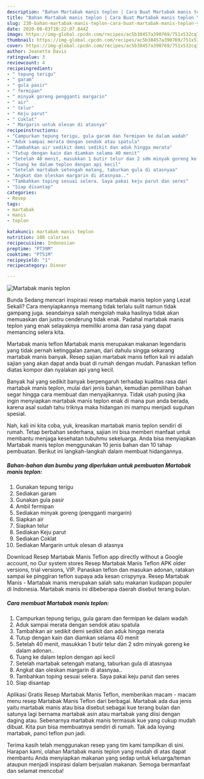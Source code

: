 ```yaml
---
description: "Bahan Martabak manis teplon | Cara Buat Martabak manis teplon Yang Enak Dan Lezat"
title: "Bahan Martabak manis teplon | Cara Buat Martabak manis teplon Yang Enak Dan Lezat"
slug: 230-bahan-martabak-manis-teplon-cara-buat-martabak-manis-teplon-yang-enak-dan-lezat
date: 2020-08-03T10:22:07.844Z
image: https://img-global.cpcdn.com/recipes/ac5b38457a390769/751x532cq70/martabak-manis-teplon-foto-resep-utama.jpg
thumbnail: https://img-global.cpcdn.com/recipes/ac5b38457a390769/751x532cq70/martabak-manis-teplon-foto-resep-utama.jpg
cover: https://img-global.cpcdn.com/recipes/ac5b38457a390769/751x532cq70/martabak-manis-teplon-foto-resep-utama.jpg
author: Jeanette Davis
ratingvalue: 3
reviewcount: 4
recipeingredient:
- " tepung terigu"
- " garam"
- " gula pasir"
- " fermipan"
- " minyak goreng pengganti margarin"
- " air"
- " telur"
- " Keju parut"
- " Coklat"
- " Margarin untuk olesan di atasnya"
recipeinstructions:
- "Campurkan tepung terigu, gula garam dan fermipan ke dalam wadah"
- "Aduk sampai merata dengan sendok atau spatula"
- "Tambahkan air sedikit demi sedikit dan aduk hingga merata"
- "Tutup dengan kain dan diamkan selama 40 menit"
- "Setelah 40 menit, masukkan 1 butir telur dan 2 sdm minyak goreng ke dalam adonan.."
- "Tuang ke dalam teplon dengan api kecil"
- "Setelah martabak setengah matang, taburkan gula di atasnyaa"
- "Angkat dan oleskan margarin di atasnyaa.."
- "Tambahkan toping sesuai selera. Saya pakai keju parut dan seres"
- "Siap disantap"
categories:
- Resep
tags:
- martabak
- manis
- teplon

katakunci: martabak manis teplon 
nutrition: 108 calories
recipecuisine: Indonesian
preptime: "PT39M"
cooktime: "PT51M"
recipeyield: "1"
recipecategory: Dinner

---
```



![Martabak manis teplon](https://img-global.cpcdn.com/recipes/ac5b38457a390769/751x532cq70/martabak-manis-teplon-foto-resep-utama.jpg)

Bunda Sedang mencari inspirasi resep martabak manis teplon yang Lezat Sekali? Cara menyiapkannya memang tidak terlalu sulit namun tidak gampang juga. seandainya salah mengolah maka hasilnya tidak akan memuaskan dan justru cenderung tidak enak. Padahal martabak manis teplon yang enak selayaknya memiliki aroma dan rasa yang dapat memancing selera kita.

Martabak manis teflon Martabak manis merupakan makanan legendaris yang tidak pernah ketinggalan zaman, dari dahulu singga sekarang martabak manis banyak. Resep sajian martabak manis teflon kali ini adalah sajian yang akan dapat anda buat di rumah dengan mudah. Panaskan teflon diatas kompor dan nyalakan api yang kecil.

Banyak hal yang sedikit banyak berpengaruh terhadap kualitas rasa dari martabak manis teplon, mulai dari jenis bahan, kemudian pemilihan bahan segar hingga cara membuat dan menyajikannya. Tidak usah pusing jika ingin menyiapkan martabak manis teplon enak di mana pun anda berada, karena asal sudah tahu triknya maka hidangan ini mampu menjadi suguhan spesial.


Nah, kali ini kita coba, yuk, kreasikan martabak manis teplon sendiri di rumah. Tetap berbahan sederhana, sajian ini bisa memberi manfaat untuk membantu menjaga kesehatan tubuhmu sekeluarga. Anda bisa menyiapkan Martabak manis teplon menggunakan 10 jenis bahan dan 10 tahap pembuatan. Berikut ini langkah-langkah dalam membuat hidangannya.

<!--inarticleads1-->

##### Bahan-bahan dan bumbu yang diperlukan untuk pembuatan Martabak manis teplon:

1. Gunakan  tepung terigu
1. Sediakan  garam
1. Gunakan  gula pasir
1. Ambil  fermipan
1. Sediakan  minyak goreng (pengganti margarin)
1. Siapkan  air
1. Siapkan  telur
1. Sediakan  Keju parut
1. Sediakan  Coklat
1. Sediakan  Margarin untuk olesan di atasnya


Download Resep Martabak Manis Teflon app directly without a Google account, no Our system stores Resep Martabak Manis Teflon APK older versions, trial versions, VIP. Panaskan teflon dan masukan adonan, ratakan sampai ke pinggiran teflon supaya ada kesan crispynya. Resep Martabak Manis - Martabak manis merupakan salah satu makanan kudapan populer di Indonesia. Martabak manis ini dibeberapa daerah disebut terang bulan. 

<!--inarticleads2-->

##### Cara membuat Martabak manis teplon:

1. Campurkan tepung terigu, gula garam dan fermipan ke dalam wadah
1. Aduk sampai merata dengan sendok atau spatula
1. Tambahkan air sedikit demi sedikit dan aduk hingga merata
1. Tutup dengan kain dan diamkan selama 40 menit
1. Setelah 40 menit, masukkan 1 butir telur dan 2 sdm minyak goreng ke dalam adonan..
1. Tuang ke dalam teplon dengan api kecil
1. Setelah martabak setengah matang, taburkan gula di atasnyaa
1. Angkat dan oleskan margarin di atasnyaa..
1. Tambahkan toping sesuai selera. Saya pakai keju parut dan seres
1. Siap disantap


Aplikasi Gratis Resep Martabak Manis Teflon, memberikan macam - macam menu resep Martabak Manis Teflon dari berbagai. Martabak ada dua jenis yaitu martabak manis atau bisa disebut sebagai kue terang bulan dan satunya lagi bernama martabak asin atau martabak yang diisi dengan daging atau. Sebenarnya martabak manis termasuk kue yang cukup mudah dibuat. Kita pun bisa membuatnya sendiri di rumah. Tak ada loyang martabak, panci teflon pun jadi. 

Terima kasih telah menggunakan resep yang tim kami tampilkan di sini. Harapan kami, olahan Martabak manis teplon yang mudah di atas dapat membantu Anda menyiapkan makanan yang sedap untuk keluarga/teman ataupun menjadi inspirasi dalam berjualan makanan. Semoga bermanfaat dan selamat mencoba!
